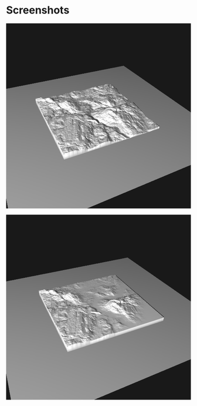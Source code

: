 # Screenshots

![img](../../images/nodes/Badlands_wiki0.png)

![img](../../images/nodes/Badlands_wiki1.png)